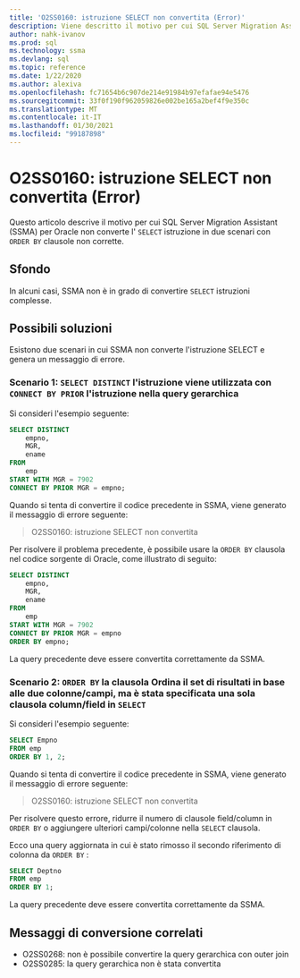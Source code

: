 ```yaml
---
title: 'O2SS0160: istruzione SELECT non convertita (Error)'
description: Viene descritto il motivo per cui SQL Server Migration Assistant (SSMA) per Oracle non converte l'istruzione SELECT in due scenari con clausole ORDER BY non corrette.
author: nahk-ivanov
ms.prod: sql
ms.technology: ssma
ms.devlang: sql
ms.topic: reference
ms.date: 1/22/2020
ms.author: alexiva
ms.openlocfilehash: fc71654b6c907de214e91984b97efafae94e5476
ms.sourcegitcommit: 33f0f190f962059826e002be165a2bef4f9e350c
ms.translationtype: MT
ms.contentlocale: it-IT
ms.lasthandoff: 01/30/2021
ms.locfileid: "99187898"
---
```

# <a name="o2ss0160-select-statement-not-converted-error"></a>O2SS0160: istruzione SELECT non convertita (Error)

Questo articolo descrive il motivo per cui SQL Server Migration Assistant (SSMA) per Oracle non converte l' `SELECT` istruzione in due scenari con `ORDER BY` clausole non corrette.

## <a name="background"></a>Sfondo

In alcuni casi, SSMA non è in grado di convertire `SELECT` istruzioni complesse.

## <a name="possible-remedies"></a>Possibili soluzioni

Esistono due scenari in cui SSMA non converte l'istruzione SELECT e genera un messaggio di errore.

### <a name="scenario-1-select-distinct-statement-is-used-with-connect-by-prior-statement-in-the-hierarchical-query"></a>Scenario 1: `SELECT DISTINCT` l'istruzione viene utilizzata con `CONNECT BY PRIOR` l'istruzione nella query gerarchica

Si consideri l'esempio seguente:

```sql
SELECT DISTINCT
    empno,
    MGR,
    ename
FROM
    emp
START WITH MGR = 7902
CONNECT BY PRIOR MGR = empno;
```

Quando si tenta di convertire il codice precedente in SSMA, viene generato il messaggio di errore seguente:

> O2SS0160: istruzione SELECT non convertita

Per risolvere il problema precedente, è possibile usare la `ORDER BY` clausola nel codice sorgente di Oracle, come illustrato di seguito:

```sql
SELECT DISTINCT
    empno,
    MGR,
    ename
FROM
    emp
START WITH MGR = 7902
CONNECT BY PRIOR MGR = empno
ORDER BY empno;
```

La query precedente deve essere convertita correttamente da SSMA.

### <a name="scenario-2-order-by-clause-sorts-the-result-set-based-on-the-two-columnsfields-but-you-have-specified-only-one-columnfield-in-select-clause"></a>Scenario 2: `ORDER BY` la clausola Ordina il set di risultati in base alle due colonne/campi, ma è stata specificata una sola clausola column/field in `SELECT`

Si consideri l'esempio seguente:

```sql
SELECT Empno
FROM emp
ORDER BY 1, 2;
```

Quando si tenta di convertire il codice precedente in SSMA, viene generato il messaggio di errore seguente:

> O2SS0160: istruzione SELECT non convertita

Per risolvere questo errore, ridurre il numero di clausole field/column in `ORDER BY` o aggiungere ulteriori campi/colonne nella `SELECT` clausola.

Ecco una query aggiornata in cui è stato rimosso il secondo riferimento di colonna da `ORDER BY` :

```sql
SELECT Deptno
FROM emp
ORDER BY 1;
```

La query precedente deve essere convertita correttamente da SSMA.

## <a name="related-conversion-messages"></a>Messaggi di conversione correlati

* O2SS0268: non è possibile convertire la query gerarchica con outer join
* O2SS0285: la query gerarchica non è stata convertita
